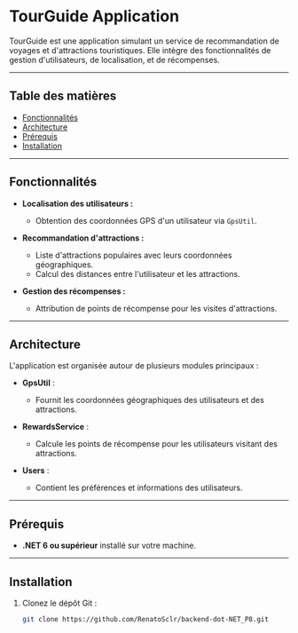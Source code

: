 # TourGuide Application

TourGuide est une application simulant un service de recommandation de voyages et d'attractions touristiques. Elle intègre des fonctionnalités de gestion d'utilisateurs, de localisation, et de récompenses.

---

## **Table des matières**
- [Fonctionnalités](#fonctionnalités)
- [Architecture](#architecture)
- [Prérequis](#prérequis)
- [Installation](#installation)

---

## **Fonctionnalités**
- **Localisation des utilisateurs :**
  - Obtention des coordonnées GPS d'un utilisateur via `GpsUtil`.

- **Recommandation d'attractions :**
  - Liste d'attractions populaires avec leurs coordonnées géographiques.
  - Calcul des distances entre l'utilisateur et les attractions.

- **Gestion des récompenses :**
  - Attribution de points de récompense pour les visites d'attractions.

---

## **Architecture**
L'application est organisée autour de plusieurs modules principaux :

- **GpsUtil** :
  - Fournit les coordonnées géographiques des utilisateurs et des attractions.

- **RewardsService** :
  - Calcule les points de récompense pour les utilisateurs visitant des attractions.

- **Users** :
  - Contient les préférences et informations des utilisateurs.

---

## **Prérequis**
- **.NET 6 ou supérieur** installé sur votre machine.

---

## **Installation**
1. Clonez le dépôt Git :
   ```bash
   git clone https://github.com/RenatoSclr/backend-dot-NET_P8.git
   ```
